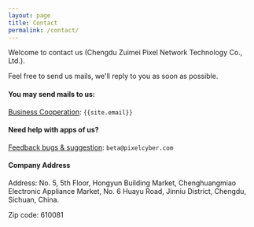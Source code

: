 ```yaml
---
layout: page
title: Contact
permalink: /contact/
---
```


Welcome to contact us (Chengdu Zuimei Pixel Network Technology Co., Ltd.). 

Feel free to send us mails, we'll reply to you as soon as possible.

#### You may send mails to us:

[Business Cooperation](mailto:{{site.email}}): `{{site.email}}`


#### Need help with apps of us?

[Feedback bugs & suggestion](mailto:beta@pixelcyber.com): `beta@pixelcyber.com`


#### Company Address

Address: No. 5, 5th Floor, Hongyun Building Market, Chenghuangmiao Electronic Appliance Market, No. 6 Huayu Road, Jinniu District, Chengdu, Sichuan, China.

Zip code: 610081
